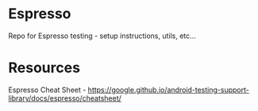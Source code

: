 # Espresso
Repo for Espresso testing - setup instructions, utils, etc...

# Resources

Espresso Cheat Sheet - https://google.github.io/android-testing-support-library/docs/espresso/cheatsheet/
